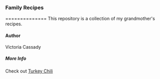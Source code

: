### Family Recipes
==============
This repository is a collection of my grandmother's recipes.

#### Author
Victoria Cassady

##### More Info
Check out [Turkey Chili](http://www.chow.com/recipes/30668-easy-spicy-turkey-chili)
